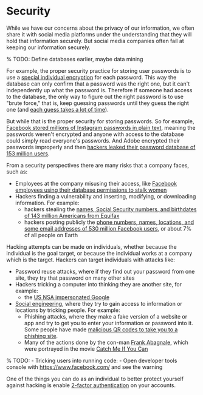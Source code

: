 # Security

While we have our concerns about the privacy of our information, we often share it with social media platforms under the understanding that they will hold that information securely. But social media companies often fail at keeping our information securely.

% TODO: Define databases earlier, maybe data mining

For example, the proper security practice for storing user passwords is to use a [special individual encryption](https://en.wikipedia.org/wiki/Salt_(cryptography)) for each password. This way the database can only confirm that a password was the right one, but it can't independently up what the password is. Therefore if someone had access to the database, the only way to figure out the right password is to use "brute force," that is, keep guessing passwords until they guess the right one (and [each guess takes a lot of time](https://stackoverflow.com/a/15763243)).

But while that is the proper security for storing passwords. So for example, [Facebook stored millions of Instagram passwords in plain text](https://www.theverge.com/2019/4/18/18485599/facebook-instagram-passwords-plain-text-millions-users), meaning the passwords weren't encrypted and anyone with access to the database could simply read everyone's passwords. And Adobe encrypted their passwords improperly and then [hackers leaked their password database of 153 million users](https://www.explainxkcd.com/wiki/index.php/1286:_Encryptic).

From a security perspectives there are many risks that a company faces, such as:
- Employees at the company misusing their access, like [Facebook employees using their database permissions to stalk women](https://www.themarysue.com/facebook-employees-abused-access-target-women/)
- Hackers finding a vulnerability and inserting, modifying, or downloading information. For example:
  - hackers stealing the [names, Social Security numbers, and birthdates of 143 million Americans from Equifax](https://en.wikipedia.org/wiki/2017_Equifax_data_breach)
  - hackers posting publicly the [phone numbers, names, locations, and some email addresses of 530 million Facebook users](https://www.npr.org/2021/04/09/986005820/after-data-breach-exposes-530-million-facebook-says-it-will-not-notify-users), or about 7% of all people on Earth

Hacking attempts can be made on individuals, whether because the individual is the goal target, or because the individual works at a company which is the target. Hackers can target individuals with attacks like:
- Password reuse attacks, where if they find out your password from one site, they try that password on many other sites
- Hackers tricking a computer into thinking they are another site, for example:
  - the [US NSA impersonated Google](https://slate.com/technology/2013/10/nsa-smiley-face-muscular-spying-on-google-yahoo-speaks-volumes-about-agency-s-attitude.html)
- [Social engineering](https://en.wikipedia.org/wiki/Social_engineering_(security)), where they try to gain access to information or locations by tricking people. For example:
  - Phishing attacks, where they make a fake version of a website or app and try to get you to enter your information or password into it. Some people have made [malicious QR codes to take you to a phishing site](https://www.pcmag.com/news/fbi-hackers-are-compromising-legit-qr-codes-to-send-you-to-phishing-sites).
  - Many of the actions done by the con-man [Frank Abagnale](https://en.wikipedia.org/wiki/Frank_Abagnale), which were portrayed in the movie [Catch Me If You Can](https://www.imdb.com/title/tt0264464/)

% TODO: - Tricking users into running code: - Open developer tools console with https://www.facebook.com/ and see the warning

One of the things you can do as an individual to better protect yourself against hacking is enable [2-factor authentication](https://en.wikipedia.org/wiki/Multi-factor_authentication) on your accounts.

